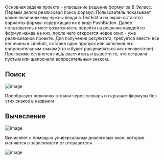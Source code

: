 Основная задача проекта - упрощение решение формул за 8-9класс. Первым делом реализовал поиск формул. Пользователь показывает какие величины ему нужны вводя в TextEdit и на экран остаются варианты формул содержащие их в виде PushButton. Далее пользователь имеет возможность перейти на решение каждой из формул нажав на них, после чего откроется новое окно - уже реализованов проекте. Для получения результата, требуется ввести все величины в LineEdit, оставив один пропуск или заполнив его вопросительным знаком(что и будет расцениваться как неизвестное). Программе останется лишь рассчитать и вывести то, что оставили пустым или щаполнили вопросительным знаком.

## Поиск

![image](https://user-images.githubusercontent.com/88284000/142478900-262c44d8-8bce-428b-be74-6191d37225fe.png)

Преобразует величины в знаки через словарь
и скрывает формулы без этих знаков в названии

## Вычесление

![image](https://user-images.githubusercontent.com/88284000/142479289-361c5bca-b2db-415f-a742-0456b4ea0bb1.png)

Вычисляет с помощью универсальных диалоговых окон,
которые меняются в зависимости от отправителя

![image](https://user-images.githubusercontent.com/88284000/142479669-af3fd43f-b44c-46b2-9ace-66c20fdc7846.png)